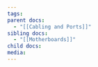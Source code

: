 ```yaml
---
tags: 
parent docs:
  - "[[Cabling and Ports]]"
sibling docs:
  - "[[Motherboards]]"
child docs: 
media:
---
```

